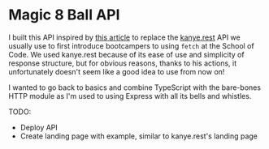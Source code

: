 # Magic 8 Ball API

I built this API inspired by [this article](https://blog.logrocket.com/build-rest-api-typescript-using-native-modules/) to replace the [kanye.rest](https://kanye.rest/) API we usually use to first introduce bootcampers to using `fetch` at the School of Code. We used kanye.rest because of its ease of use and simplicity of response structure, but for obvious reasons, thanks to his actions, it unfortunately doesn't seem like a good idea to use from now on!

I wanted to go back to basics and combine TypeScript with the bare-bones HTTP module as I'm used to using Express with all its bells and whistles.

TODO:

- Deploy API
- Create landing page with example, similar to kanye.rest's landing page
